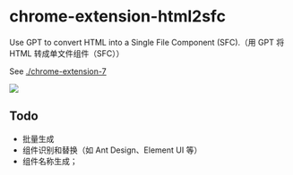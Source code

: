 # chrome-extension-html2sfc

Use GPT to convert HTML into a Single File Component (SFC).（用 GPT 将 HTML 转成单文件组件（SFC））

See [./chrome-extension-7](./chrome-extension-7/)

![](./preview.gif)

## Todo

- 批量生成
- 组件识别和替换（如 Ant Design、Element UI 等）
- 组件名称生成；